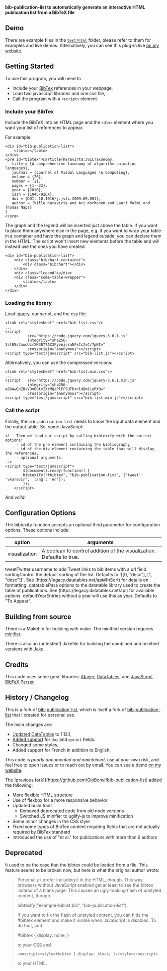 **bib-publication-list to automatically generate an interactive HTML publication list from a BibTeX file**

## Demo

There are example files in the [`test/html`](test/html/) folder, please refer to them for examples and live demos.
Alternatively, you can see this plug-in live [on my website](https://aubert.perso.math.cnrs.fr/#publicatio).

## Getting Started

To use this program, you will need to 

- Include your [BibTex](https://www.bibtex.com/) references in your webpage,
- Load two javascript libraries and one css file,
- Call the program with a `<script>` element.

### Include your BibTex

Include the BibTeX into an HTML page and the `<div>` element where you want your list of references to appear.

For example:

    <div id="bib-publication-list">
        <table></table>
    </div>
    <pre id="bibtex">@article{Karavirta:JVLCTaxonomy,
       title = {A comprehensive taxonomy of algorithm animation languages},
       journal = {Journal of Visual Languages \& Computing},
       volume = {20},
       number = {1},
       pages = {1--22},
       year = {2010},
       issn = {1045-926X},
       doi = {DOI: 10.1016/j.jvlc.2009.09.001},
       author = {Ville Karavirta and Ari Korhonen and Lauri Malmi and Thomas Naps}
    }
    </pre>

The graph and the legend will be inserted just above the table. If you want to place them anywhere else in
the page, e.g. if you want to wrap your table in a container and have the graph and legend outside, you
can declare them in the HTML. The script won't insert new elements before the table and will instead use
the ones you have created.

    <div id="bib-publication-list">
        <div class="bibchart-container">
            <div class="bibchart"></div>
        </div>
        <div class="legend"></div>
        <div class="some-table-wrapper">
            <table></table>
        </div>
    </div>

### Loading the library

Load [jquery](https://releases.jquery.com/), our script, and the css file:

    <link rel="stylesheet" href="bib-list.css"/>
    ...
    <script
			  src="https://code.jquery.com/jquery-3.6.1.js"
			  integrity="sha256-3zlB5s2uwoUzrXK3BT7AX3FyvojsraNFxCc2vC/7pNI="
			  crossorigin="anonymous"></script>
    <script type="text/javascript" src="bib-list.js"></script>

Alternatively, you can use the compressed versions:
    
    <link rel="stylesheet" href="bib-list.min.css"/>
    ...
    <script	  src="https://code.jquery.com/jquery-3.6.1.min.js"
			  integrity="sha256-o88AwQnZB+VDvE9tvIXrMQaPlFFSUTR+nldQm1LuPXQ="
			  crossorigin="anonymous"></script>
    <script type="text/javascript" src="bib-list.min.js"></script>

			  
### Call the script

Finally, the `bib-publication-list` needs to know the input data element and the output table. So, some JavaScript:

    <!-- Then we load our script by calling bibtexify with the correct options:
         - id of the pre element containing the bibliography,
         - id of the div element containing the table that will display the references,
         - optional arguments.
    -->
    <script type="text/javascript">
		    $(document).ready(function() {
        	bibtexify("#bibtex", "bib-publication-list", {'tweet': 'vkaravir', 'lang': 'en'});
    		});
		</script>

And _voilà_!

## Configuration Options

The bibtexify function accepts an optional third parameter for configuration options. These options include:

option | arguments
--- | ------------
visualization | A boolean to control addition of the visualization. Defaults to true.</td></tr>
<tr><td>tweet</td><td>Twitter username to add Tweet links to bib items with a url field.</td></tr>
<tr><td>sorting</td><td>Control the default sorting of the list. Defaults to `[[0, "desc"], [1, "desc"]]`. See (https://legacy.datatables.net/api#fnSort) for details on formatting.</td></tr>
<tr><td>datatable</td><td>Pass options to the datatable library used to create the table of publications. See (https://legacy.datatables.net/api) for available options.</td></tr>
<tr><td>defaultYear</td><td>Entries without a year will use this as year. Defaults to "To Appear".
</tbody>
</table>

## Building from source

There is a Makefile for building with make.
The minified version requires [minifier](https://www.minifier.org/).

There is also an (untested!) Jakefile for building the combined and minified versions with [Jake](https://github.com/mde/jake)

## Credits

This code uses some great libraries: [jQuery](http://jquery.com/), [DataTables](http://datatables.net/),
and [JavaScript BibTeX Parser](http://sourceforge.net/projects/jsbibtex/).

## History / Changelog

This is a fork of [bib-publication-list](https://github.com/GioBonvi/bib-publication-list), which is itself a fork of [bib-publication-list](https://github.com/vkaravir/bib-publication-list) that I created for personal use.

The main changes are:

- [Updated](https://github.com/aubertc/bib-publication-list/commit/96fed3ad87cec534ca327c55a44a176fbb1c5e93) [DataTables](https://datatables.net/) to 1.13.1,
- [Added support](https://github.com/aubertc/bib-publication-list/commit/4155d66a05e741443b545f0b207a51d970372d0c) for `doi` and `eprint` fields.
- Changed some styles,
- Added support for French in addition to English.

This code is _poorly documented and maintained_, use at your own risk, and feel free to open issues or to reach out by email.
You can see a demo [on my website](https://aubert.perso.math.cnrs.fr/#publicatio).

The [previous fork]](https://github.com/GioBonvi/bib-publication-list) added the following:

- More flexible HTML structure
- Use of flexbox for a more responsive behavior
- Updated build tools
  - Removed deprecated code from old node versions
  - Switched JS minifier to uglify-js to improve minification
- Some minor changes in the CSS style
- Fixed some types of BibTex content requiring fields that are not actually required by BibTex standard
- Introduced the use of "et al." for publications with more than 6 authors


## Deprecated 

It used to be the case that the bibtex could be loaded from a file.
This feature seems to be broken now, but here is what the original author wrote:

> Personally I prefer including it in the HTML,
> though. This way, browsers without JavaScript enabled get at least to see the bibtex instead of a blank page.
> This causes an ugly-looking flash of unstyled content, though.
>
>    bibtexify("example-biblist.bib", "bib-publication-list");
>
>
>If you want to fix the flash of unstyled content, you can hide the #bibtex element and make it
visible when JavaScript is disabled. To do that, add
>
>    #bibtex { display: none; }
>
> to your CSS and
> 
>     <noscript><style>#bibtex { display: block; }</style></noscript>
> 
> to your HTML.
